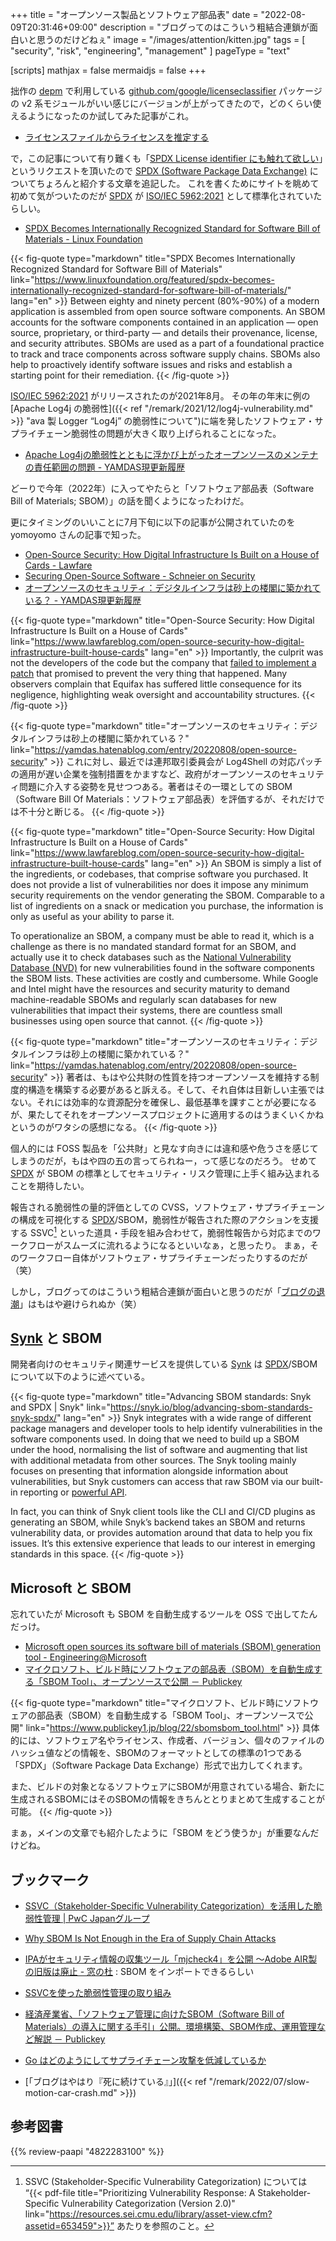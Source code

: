 +++
title = "オープンソース製品とソフトウェア部品表"
date =  "2022-08-09T20:31:46+09:00"
description = "ブログってのはこういう粗結合連鎖が面白いと思うのだけどねぇ"
image = "/images/attention/kitten.jpg"
tags = [ "security", "risk", "engineering", "management" ]
pageType = "text"

[scripts]
  mathjax = false
  mermaidjs = false
+++

拙作の [depm](https://github.com/goark/depm "goark/depm: Visualize depndency packages and modules") で利用している [github.com/google/licenseclassifier](https://github.com/google/licenseclassifier "google/licenseclassifier: A License Classifier") パッケージの v2 系モジュールがいい感じにバージョンが上がってきたので，どのくらい使えるようになったのか試してみた記事がこれ。

- [ライセンスファイルからライセンスを推定する](https://zenn.dev/spiegel/articles/20220806-licenseclassifier)

で，この記事について有り難くも「[SPDX License identifier にも触れて欲しい](https://twitter.com/fu7mu4/status/1556141959755886593)」というリクエストを頂いたので [SPDX (Software Package Data Exchange)][SPDX] についてちょろんと紹介する文章を追記した。
これを書くためにサイトを眺めて初めて気がついたのだが [SPDX] が [ISO/IEC 5962:2021] として標準化されていたらしい。

- [SPDX Becomes Internationally Recognized Standard for Software Bill of Materials - Linux Foundation](https://www.linuxfoundation.org/featured/spdx-becomes-internationally-recognized-standard-for-software-bill-of-materials/)

{{< fig-quote type="markdown" title="SPDX Becomes Internationally Recognized Standard for Software Bill of Materials" link="https://www.linuxfoundation.org/featured/spdx-becomes-internationally-recognized-standard-for-software-bill-of-materials/" lang="en" >}}
Between eighty and ninety percent (80%-90%) of a modern application is assembled from open source software components. An SBOM accounts for the software components contained in an application — open source, proprietary, or third-party — and details their provenance, license, and security attributes. SBOMs are used as a part of a foundational practice to track and trace components across software supply chains. SBOMs also help to proactively identify software issues and risks and establish a starting point for their remediation.
{{< /fig-quote >}}

[ISO/IEC 5962:2021] がリリースされたのが2021年8月。
その年の年末に例の [Apache Log4j の脆弱性]({{< ref "/remark/2021/12/log4j-vulnerability.md" >}} "ava 製 Logger “Log4j” の脆弱性について")に端を発したソフトウェア・サプライチェーン脆弱性の問題が大きく取り上げられることになった。

- [Apache Log4jの脆弱性とともに浮かび上がったオープンソースのメンテナの責任範囲の問題 - YAMDAS現更新履歴](https://yamdas.hatenablog.com/entry/20211222/apache-log4j)

どーりで今年（2022年）に入ってやたらと「ソフトウェア部品表（Software Bill of Materials; SBOM）」の話を聞くようになったわけだ。

更にタイミングのいいことに7月下旬に以下の記事が公開されていたのを yomoyomo さんの記事で知った。

- [Open-Source Security: How Digital Infrastructure Is Built on a House of Cards  - Lawfare](https://www.lawfareblog.com/open-source-security-how-digital-infrastructure-built-house-cards)
- [Securing Open-Source Software - Schneier on Security](https://www.schneier.com/blog/archives/2022/07/securing-open-source-software.html)
- [オープンソースのセキュリティ：デジタルインフラは砂上の楼閣に築かれている？ - YAMDAS現更新履歴](https://yamdas.hatenablog.com/entry/20220808/open-source-security)

{{< fig-quote type="markdown" title="Open-Source Security: How Digital Infrastructure Is Built on a House of Cards" link="https://www.lawfareblog.com/open-source-security-how-digital-infrastructure-built-house-cards" lang="en" >}}
Importantly, the culprit was not the developers of the code but the company that [failed to implement a patch](https://techcrunch.com/2018/12/10/equifax-breach-preventable-house-oversight-report/) that promised to prevent the very thing that happened. Many observers complain that Equifax has suffered little consequence for its negligence, highlighting weak oversight and accountability structures.
{{< /fig-quote >}}

{{< fig-quote type="markdown" title="オープンソースのセキュリティ：デジタルインフラは砂上の楼閣に築かれている？" link="https://yamdas.hatenablog.com/entry/20220808/open-source-security" >}}
これに対し、最近では連邦取引委員会が Log4Shell の対応パッチの適用が遅い企業を強制措置をかますなど、政府がオープンソースのセキュリティ問題に介入する姿勢を見せつつある。著者はその一環としての SBOM（Software Bill Of Materials：ソフトウェア部品表）を評価するが、それだけでは不十分と断じる。
{{< /fig-quote >}}

{{< fig-quote type="markdown" title="Open-Source Security: How Digital Infrastructure Is Built on a House of Cards" link="https://www.lawfareblog.com/open-source-security-how-digital-infrastructure-built-house-cards" lang="en" >}}
An SBOM is simply a list of the ingredients, or codebases, that comprise software you purchased. It does not provide a list of vulnerabilities nor does it impose any minimum security requirements on the vendor generating the SBOM. Comparable to a list of ingredients on a snack or medication you purchase, the information is only as useful as your ability to parse it. 

To operationalize an SBOM, a company must be able to read it, which is a challenge as there is no mandated standard format for an SBOM, and actually use it to check databases such as the [National Vulnerability Database (NVD)](https://nvd.nist.gov/) for new vulnerabilities found in the software components the SBOM lists. These activities are costly and cumbersome. While Google and Intel might have the resources and security maturity to demand machine-readable SBOMs and regularly scan databases for new vulnerabilities that impact their systems, there are countless small businesses using open source that cannot.
{{< /fig-quote >}}

{{< fig-quote type="markdown" title="オープンソースのセキュリティ：デジタルインフラは砂上の楼閣に築かれている？" link="https://yamdas.hatenablog.com/entry/20220808/open-source-security" >}}
著者は、もはや公共財の性質を持つオープンソースを維持する制度的構造を構築する必要があると訴える。そして、それ自体は目新しい主張ではない。それには効率的な資源配分を確保し、最低基準を課すことが必要になるが、果たしてそれをオープンソースプロジェクトに適用するのはうまくいくかねというのがワタシの感想になる。
{{< /fig-quote >}}

個人的には FOSS 製品を「公共財」と見なす向きには違和感や危うさを感じてしまうのだが，もはや四の五の言ってられねー，って感じなのだろう。
せめて [SPDX] が SBOM の標準としてセキュリティ・リスク管理に上手く組み込まれることを期待したい。

報告される脆弱性の量的評価としての CVSS，ソフトウェア・サプライチェーンの構成を可視化する [SPDX]/SBOM，脆弱性が報告された際のアクションを支援する SSVC[^ssvc1] といった道具・手段を組み合わせて，脆弱性報告から対応までのワークフローがスムーズに流れるようになるといいなぁ，と思ったり。
まぁ，そのワークフロー自体がソフトウェア・サプライチェーンだったりするのだが（笑）

[^ssvc1]: SSVC (Stakeholder-Specific Vulnerability Categorization) については “{{< pdf-file title="Prioritizing Vulnerability Response: A Stakeholder-Specific Vulnerability Categorization (Version 2.0)" link="https://resources.sei.cmu.edu/library/asset-view.cfm?assetid=653459">}}” あたりを参照のこと。

しかし，ブログってのはこういう粗結合連鎖が面白いと思うのだが「[ブログの退潮](https://yamdas.hatenablog.com/entry/20220808/pc-crash "恥さらし文章「ある「パソコンの大先生」の死」に寄せられたありがたいコメントの数々 - YAMDAS現更新履歴")」はもはや避けられぬか（笑）

## [Synk] と SBOM

開発者向けのセキュリティ関連サービスを提供している [Synk] は [SPDX]/SBOM について以下のように述べている。

{{< fig-quote type="markdown" title="Advancing SBOM standards: Snyk and SPDX | Snyk" link="https://snyk.io/blog/advancing-sbom-standards-snyk-spdx/" lang="en" >}}
Snyk integrates with a wide range of different package managers and developer tools to help identify vulnerabilities in the software components used. In doing that we need to build up a SBOM under the hood, normalising the list of software and augmenting that list with additional metadata from other sources. The Snyk tooling mainly focuses on presenting that information alongside information about vulnerabilities, but Snyk customers can access that raw SBOM via our built-in reporting or [powerful API](https://snyk.docs.apiary.io/#reference/dependencies/dependencies-by-organization/list-all-dependencies).

In fact, you can think of Snyk client tools like the CLI and CI/CD plugins as generating an SBOM, while Snyk’s backend takes an SBOM and returns vulnerability data, or provides automation around that data to help you fix issues. It’s this extensive experience that leads to our interest in emerging standards in this space.
{{< /fig-quote >}}

## Microsoft と SBOM

忘れていたが Microsoft も SBOM を自動生成するツールを OSS で出してたんだっけ。

- [Microsoft open sources its software bill of materials (SBOM) generation tool - Engineering@Microsoft](https://devblogs.microsoft.com/engineering-at-microsoft/microsoft-open-sources-software-bill-of-materials-sbom-generation-tool/)
- [マイクロソフト、ビルド時にソフトウェアの部品表（SBOM）を自動生成する「SBOM Tool」、オープンソースで公開 － Publickey](https://www.publickey1.jp/blog/22/sbomsbom_tool.html)

{{< fig-quote type="markdown" title="マイクロソフト、ビルド時にソフトウェアの部品表（SBOM）を自動生成する「SBOM Tool」、オープンソースで公開" link="https://www.publickey1.jp/blog/22/sbomsbom_tool.html" >}}
具体的には、ソフトウェア名やライセンス、作成者、バージョン、個々のファイルのハッシュ値などの情報を、SBOMのフォーマットとしての標準の1つである「SPDX」（Software Package Data Exchange）形式で出力してくれます。

また、ビルドの対象となるソフトウェアにSBOMが用意されている場合、新たに生成されるSBOMにはそのSBOMの情報をきちんととりまとめて生成することが可能。
{{< /fig-quote >}}

まぁ，メインの文章でも紹介したように「SBOM をどう使うか」が重要なんだけどね。

## ブックマーク

- [SSVC（Stakeholder-Specific Vulnerability Categorization）を活用した脆弱性管理 | PwC Japanグループ](https://www.pwc.com/jp/ja/knowledge/column/awareness-cyber-security/stakeholder-specific-vulnerability-categorization.html)
- [Why SBOM Is Not Enough in the Era of Supply Chain Attacks](https://forelens.com/blog/why-sbom-is-not-enough-in-the-era-of-supply-chain-attacks/)
- [IPAがセキュリティ情報の収集ツール「mjcheck4」を公開 ～Adobe AIR製の旧版は廃止 - 窓の杜](https://forest.watch.impress.co.jp/docs/news/1489503.html) : SBOM をインポートできるらしい
- [SSVCを使った脆弱性管理の取り組み](https://www.conoris.jp/blog/ssvc)
- [経済産業省、「ソフトウェア管理に向けたSBOM（Software Bill of Materials）の導入に関する手引」公開。環境構築、SBOM作成、運用管理など解説 － Publickey](https://www.publickey1.jp/blog/23/sbomsoftware_bill_of_materialssbom.html)

- [Go はどのようにしてサプライチェーン攻撃を低減しているか](https://zenn.dev/spiegel/articles/20220402-how-go-mitigates-supply-chain-attacks)
- [「ブログはやはり『死に続けている』」]({{< ref "/remark/2022/07/slow-motion-car-crash.md" >}})

[SPDX]: https://spdx.dev/ "International Open Standard (ISO/IEC 5962:2021) - Software Package Data Exchange (SPDX)"
[ISO/IEC 5962:2021]: https://www.iso.org/standard/81870.html "ISO - ISO/IEC 5962:2021 - Information technology — SPDX® Specification V2.2.1"
[Synk]: https://snyk.io/ "Snyk | Developer security | Develop fast. Stay secure."

## 参考図書

{{% review-paapi "4822283100" %}} <!-- セキュリティはなぜやぶられたのか -->
